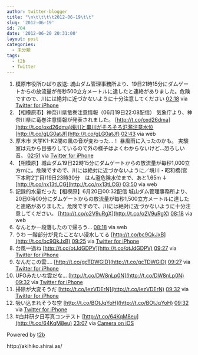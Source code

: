 ```yaml
---
author: twitter-blogger
title: "\n\t\t\t\t2012-06-19\t\t"
slug: '2012-06-19'
id: 704
date: '2012-06-20 20:31:00'
layout: post
categories:
  - 未分類
tags:
  - t2b
  - Twitter
---
```


<div xmlns:georss="http://www.georss.org/georss">

1.  <span><span>模原市役所ひばり放送: 城山ダム管理事務所より、19日21時15分にダムゲートからの放流量が毎秒500立方メートルに達したと連絡がありました。危険ですので、川には絶対に近づかないように十分注意してください</span> <span>[<span>02:18</span>](http://twitter.com/o_ob/status/215071118074191873) <span>via [Twitter for iPhone](http://twitter.com/download/iphone)</span></span></span>
2.  <span><span>【相模原市】神奈川県竜巻注意情報（06月19日22:08配信） 気象庁より、神奈川県に竜巻注意情報が発表されました。 [http://t.co/oxd26dma](http://t.co/oxd26dma)境川と串川がそろそろ氾濫注意水位 [http://t.co/gLG0atJf](http://t.co/gLG0atJf)</span> <span>[<span>02:43</span>](http://twitter.com/o_ob/status/215077397547069440) <span>via web</span></span></span>
3.  <span><span>厚木市 大学K1-K2間の風の音が変わった...！ 暴風雨に入ったのかも。 実験室は元から目張りしているので外の様子はよくわからないけど...恐ろしい音。</span> <span>[<span>02:51</span>](http://twitter.com/o_ob/status/215079386561515522) <span>via [Twitter for iPhone](http://twitter.com/download/iphone)</span></span></span>
4.  <span><span>【相模原】城山ダム19日22時15分にダムゲートからの放流量が毎秒1,000立方ｍに。危険ですので、川には絶対に近づかないように／境川・昭和橋(宮下本町2丁目)19日23時30分　はん濫危険水位まで、あと1.65m ↓ [http://t.co/nx13tLCG](http://t.co/nx13tLCG)</span> <span>[<span>03:50</span>](http://twitter.com/o_ob/status/215094285748539392) <span>via web</span></span></span>
5.  <span><span>記録的水量だった【相模原】6月20日00:32配信 城山ダム管理事務所より、20日0時00分にダムゲートからの放流量が毎秒1,500立方メートルに達したと連絡がありました。危険ですので、川には絶対に近づかないように十分注意してください。 [http://t.co/o2V9uRgX](http://t.co/o2V9uRgX)</span> <span>[<span>08:18</span>](http://twitter.com/o_ob/status/215161688079597569) <span>via web</span></span></span>
6.  <span><span>なんとか一段落したので帰ろう…</span> <span>[<span>08:18</span>](http://twitter.com/o_ob/status/215161753561079808) <span>via web</span></span></span>
7.  <span><span>うわ 一階部分が見たことない浸水してる [http://t.co/bc9QkJxB](http://t.co/bc9QkJxB)</span> <span>[<span>09:25</span>](http://twitter.com/o_ob/status/215178576784396289) <span>via [Twitter for iPhone](http://twitter.com/download/iphone)</span></span></span>
8.  <span><span>台風一過ね [http://t.co/otJdGDPV](http://t.co/otJdGDPV)</span> <span>[<span>09:27</span>](http://twitter.com/o_ob/status/215178940258594817) <span>via [Twitter for iPhone](http://twitter.com/download/iphone)</span></span></span>
9.  <span><span>なんだこの雲.... [http://t.co/gcTDWGlD](http://t.co/gcTDWGlD)</span> <span>[<span>09:27</span>](http://twitter.com/o_ob/status/215179128503148544) <span>via [Twitter for iPhone](http://twitter.com/download/iphone)</span></span></span>
10.  <span><span>UFOみたいな雲だな... [http://t.co/DW8nLp0N](http://t.co/DW8nLp0N)</span> <span>[<span>09:32</span>](http://twitter.com/o_ob/status/215180198839205888) <span>via [Twitter for iPhone](http://twitter.com/download/iphone)</span></span></span>
11.  <span><span>掃除が大変そうだ [http://t.co/IezVDErN](http://t.co/IezVDErN)</span> <span>[<span>09:32</span>](http://twitter.com/o_ob/status/215180260319301632) <span>via [Twitter for iPhone](http://twitter.com/download/iphone)</span></span></span>
12.  <span><span>吸い込まれそうな空 [http://t.co/BOtJqYoH](http://t.co/BOtJqYoH)</span> <span>[<span>09:32</span>](http://twitter.com/o_ob/status/215180354405924865) <span>via [Twitter for iPhone](http://twitter.com/download/iphone)</span></span></span>
13.  <span><span>#白井研夕日写真コンテスト [http://t.co/64KqM8eu](http://t.co/64KqM8eu)</span> <span>[<span>23:07</span>](http://twitter.com/o_ob/status/215385482606018560) <span>via [Camera on iOS](http://www.apple.com)</span></span></span>

</div>

Powered by [t2b](http://t2b.utilz.jp/)

<div>http://akihiko.shirai.as/</div>